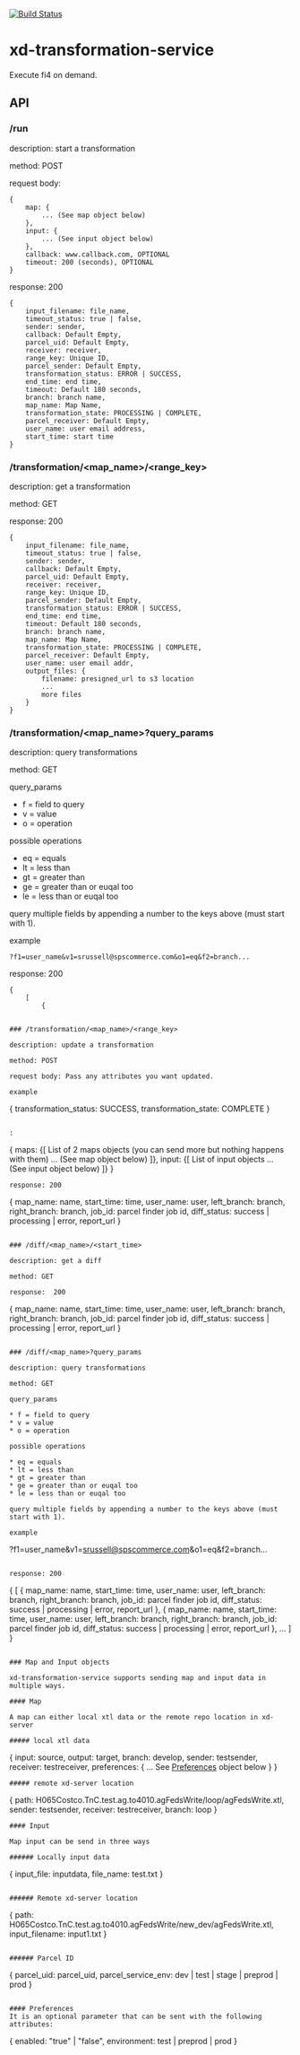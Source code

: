 
[![Build Status](https://travis-ci.com/SPSCommerce/xd-transformation-service.svg?token=MzkqWQyz5MMM3E8CzXMi&branch=master)](https://travis-ci.com/SPSCommerce/xd-transformation-service)

# xd-transformation-service
Execute fi4 on demand.

## API

### /run

description: start a transformation

method: POST

request body:
```
{
    map: {
        ... (See map object below)
    },
    input: {
        ... (See input object below)
    },
    callback: www.callback.com, OPTIONAL
    timeout: 200 (seconds), OPTIONAL
}
```
response: 200
```
{
    input_filename: file_name,
    timeout_status: true | false,
    sender: sender, 
    callback: Default Empty,
    parcel_uid: Default Empty,
    receiver: receiver,
    range_key: Unique ID,
    parcel_sender: Default Empty,
    transformation_status: ERROR | SUCCESS,
    end_time: end time,
    timeout: Default 180 seconds,
    branch: branch name,
    map_name: Map Name,
    transformation_state: PROCESSING | COMPLETE,
    parcel_receiver: Default Empty,
    user_name: user email address,
    start_time: start time
}
```

### /transformation/<map_name>/<range_key>

description: get a transformation

method: GET

response:  200
```
{
    input_filename: file_name,
    timeout_status: true | false,
    sender: sender, 
    callback: Default Empty,
    parcel_uid: Default Empty,
    receiver: receiver,
    range_key: Unique ID,
    parcel_sender: Default Empty,
    transformation_status: ERROR | SUCCESS,
    end_time: end time,
    timeout: Default 180 seconds,
    branch: branch name,
    map_name: Map Name,
    transformation_state: PROCESSING | COMPLETE,
    parcel_receiver: Default Empty,
    user_name: user email addr,
    output_files: {
        filename: presigned_url to s3 location
        ...
        more files
    }
}
```

### /transformation/<map_name>?query_params

description: query transformations

method: GET

query_params

* f = field to query
* v = value
* o = operation

possible operations

* eq = equals
* lt = less than
* gt = greater than
* ge = greater than or euqal too
* le = less than or euqal too

query multiple fields by appending a number to the keys above (must start with 1).

example
```
?f1=user_name&v1=srussell@spscommerce.com&o1=eq&f2=branch...
```

response: 200
```
{
    [
        {


### /transformation/<map_name>/<range_key>

description: update a transformation

method: POST

request body: Pass any attributes you want updated.

example
```
{
    transformation_status: SUCCESS,
    transformation_state: COMPLETE
}
```

:
```
{
    maps: {[
        List of 2 maps objects (you can send more but nothing happens with them)
        ... (See map object below)
    ]},
    input: {[
        List of input objects
        ... (See input object below)
    ]}
}
```
response: 200
```
{
    map_name: name,
    start_time: time,
    user_name: user,
    left_branch: branch,
    right_branch: branch,
    job_id: parcel finder job id,
    diff_status: success | processing | error,
    report_url
}
```

### /diff/<map_name>/<start_time>

description: get a diff

method: GET

response:  200
```
{
    map_name: name,
    start_time: time,
    user_name: user,
    left_branch: branch,
    right_branch: branch,
    job_id: parcel finder job id,
    diff_status: success | processing | error,
    report_url
}
```

### /diff/<map_name>?query_params

description: query transformations

method: GET

query_params

* f = field to query
* v = value
* o = operation

possible operations

* eq = equals
* lt = less than
* gt = greater than
* ge = greater than or euqal too
* le = less than or euqal too

query multiple fields by appending a number to the keys above (must start with 1).

example
```
?f1=user_name&v1=srussell@spscommerce.com&o1=eq&f2=branch...
```

response: 200
```
{
    [
        {
            map_name: name,
            start_time: time,
            user_name: user,
            left_branch: branch,
            right_branch: branch,
            job_id: parcel finder job id,
            diff_status: success | processing | error,
            report_url
        },
        {
            map_name: name,
            start_time: time,
            user_name: user,
            left_branch: branch,
            right_branch: branch,
            job_id: parcel finder job id,
            diff_status: success | processing | error,
            report_url
        },
        ...
    ]
}
```

### Map and Input objects

xd-transformation-service supports sending map and input data in multiple ways.

#### Map

A map can either local xtl data or the remote repo location in xd-server

##### local xtl data
```
{
    input: source,
    output: target,
    branch: develop,
    sender: testsender,
    receiver: testreceiver,
    preferences: {
        ... See [Preferences](#preferences) object below
    }
}
```
##### remote xd-server location
```
{
    path: H065Costco.TnC.test.ag.to4010.agFedsWrite/loop/agFedsWrite.xtl,
    sender: testsender,
    receiver: testreceiver,
    branch: loop
}
```
#### Input

Map input can be send in three ways

###### Locally input data

```
{
    input_file: inputdata,
    file_name: test.txt
}
```

###### Remote xd-server location

```
{
    path: H065Costco.TnC.test.ag.to4010.agFedsWrite/new_dev/agFedsWrite.xtl,
    input_filename: input1.txt
}
```

###### Parcel ID

```
{
    parcel_uid: parcel_uid,
    parcel_service_env: dev | test | stage | preprod | prod
}
```

#### Preferences
It is an optional parameter that can be sent with the following attributes:
```
{
    enabled: "true" | "false",
    environment: test | preprod | prod
}
```
